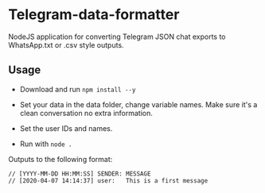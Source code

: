 # Telegram-data-formatter

NodeJS application for converting Telegram JSON chat exports to WhatsApp.txt or .csv style outputs.

## Usage
* Download and run `npm install --y`

* Set your data in the data folder, change variable names. Make sure it's a clean conversation no extra information.

* Set the user IDs and names.

* Run with `node .`

Outputs to the following format:

```{javascript}
// [YYYY-MM-DD HH:MM:SS] SENDER: MESSAGE
// [2020-04-07 14:14:37] user:   This is a first message
```